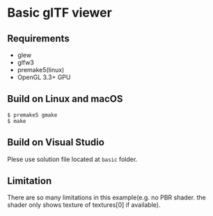 # Basic glTF viewer

## Requirements

* glew
* glfw3
* premake5(linux)
* OpenGL 3.3+ GPU

## Build on Linux and macOS

```
$ premake5 gmake
$ make
```

## Build on Visual Studio

Plese use solution file located at `basic` folder.


## Limitation

There are so many limitations in this example(e.g. no PBR shader. the shader only shows texture of textures[0] if available).

